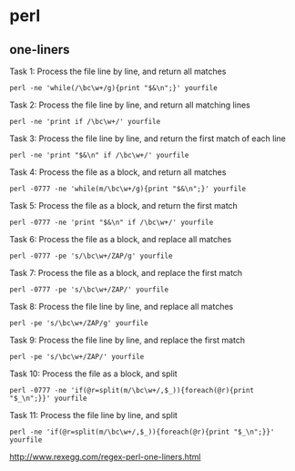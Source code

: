 # perl

## one-liners

Task 1: Process the file line by line, and return all matches
```
perl -ne 'while(/\bc\w+/g){print "$&\n";}' yourfile
```

Task 2: Process the file line by line, and return all matching lines
```
perl -ne 'print if /\bc\w+/' yourfile
```

Task 3: Process the file line by line, and return the first match of each line
```
perl -ne 'print "$&\n" if /\bc\w+/' yourfile
```

Task 4: Process the file as a block, and return all matches
```
perl -0777 -ne 'while(m/\bc\w+/g){print "$&\n";}' yourfile
```

Task 5: Process the file as a block, and return the first match
```
perl -0777 -ne 'print "$&\n" if /\bc\w+/' yourfile
```

Task 6: Process the file as a block, and replace all matches
```
perl -0777 -pe 's/\bc\w+/ZAP/g' yourfile
```

Task 7: Process the file as a block, and replace the first match
```
perl -0777 -pe 's/\bc\w+/ZAP/' yourfile
```

Task 8: Process the file line by line, and replace all matches
```
perl -pe 's/\bc\w+/ZAP/g' yourfile
```

Task 9: Process the file line by line, and replace the first match
```
perl -pe 's/\bc\w+/ZAP/' yourfile
```

Task 10: Process the file as a block, and split
```
perl -0777 -ne 'if(@r=split(m/\bc\w+/,$_)){foreach(@r){print "$_\n";}}' yourfile
```

Task 11: Process the file line by line, and split
```
perl -ne 'if(@r=split(m/\bc\w+/,$_)){foreach(@r){print "$_\n";}}' yourfile
```

http://www.rexegg.com/regex-perl-one-liners.html
